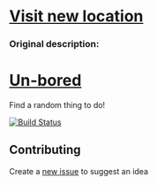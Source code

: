 # [Visit new location](https://helprjs.github.io/un-bored)

### Original description:

# [Un-bored](https://ub.onyxcode.space)
Find a random thing to do!

[![Build Status](https://travis-ci.com/ONXLive/Un-bored.svg?branch=master)](https://travis-ci.com/ONXLive/Un-bored)

## Contributing
Create a [new issue](https://github.com/ONXLive/Un-bored/issues/new/choose) to suggest an idea
